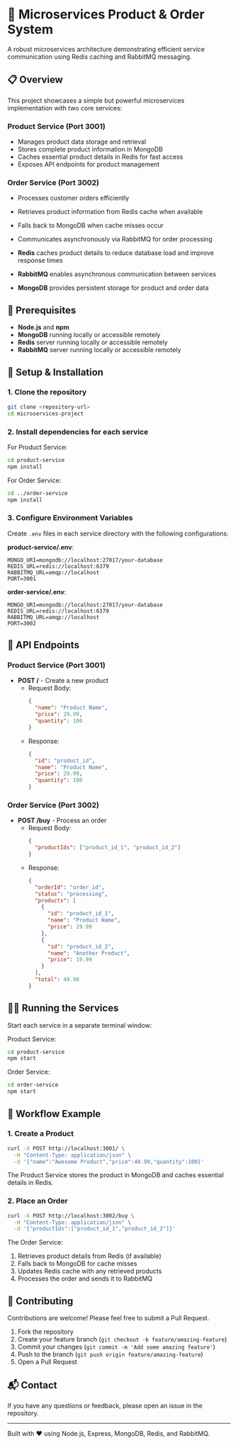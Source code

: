 # 🚀 Microservices Product & Order System

A robust microservices architecture demonstrating efficient service communication using Redis caching and RabbitMQ messaging.

## 📋 Overview

This project showcases a simple but powerful microservices implementation with two core services:

### Product Service (Port 3001)
- Manages product data storage and retrieval
- Stores complete product information in MongoDB
- Caches essential product details in Redis for fast access
- Exposes API endpoints for product management

### Order Service (Port 3002)
- Processes customer orders efficiently
- Retrieves product information from Redis cache when available
- Falls back to MongoDB when cache misses occur
- Communicates asynchronously via RabbitMQ for order processing


- **Redis** caches product details to reduce database load and improve response times
- **RabbitMQ** enables asynchronous communication between services
- **MongoDB** provides persistent storage for product and order data

## 🔧 Prerequisites

- **Node.js** and **npm**
- **MongoDB** running locally or accessible remotely
- **Redis** server running locally or accessible remotely
- **RabbitMQ** server running locally or accessible remotely

## 🚀 Setup & Installation

### 1. Clone the repository

```sh
git clone <repository-url>
cd microservices-project
```

### 2. Install dependencies for each service

For Product Service:
```sh
cd product-service
npm install
```

For Order Service:
```sh
cd ../order-service
npm install
```

### 3. Configure Environment Variables

Create `.env` files in each service directory with the following configurations:

**product-service/.env**:
```
MONGO_URI=mongodb://localhost:27017/your-database
REDIS_URL=redis://localhost:6379
RABBITMQ_URL=amqp://localhost
PORT=3001
```

**order-service/.env**:
```
MONGO_URI=mongodb://localhost:27017/your-database
REDIS_URL=redis://localhost:6379
RABBITMQ_URL=amqp://localhost
PORT=3002
```

## 📡 API Endpoints

### Product Service (Port 3001)

- **POST /** - Create a new product
  - Request Body:
    ```json
    {
      "name": "Product Name",
      "price": 29.99,
      "quantity": 100
    }
    ```
  - Response:
    ```json
    {
      "id": "product_id",
      "name": "Product Name",
      "price": 29.99,
      "quantity": 100
    }
    ```

### Order Service (Port 3002)

- **POST /buy** - Process an order
  - Request Body:
    ```json
    {
      "productIds": ["product_id_1", "product_id_2"]
    }
    ```
  - Response:
    ```json
    {
      "orderId": "order_id",
      "status": "processing",
      "products": [
        {
          "id": "product_id_1",
          "name": "Product Name",
          "price": 29.99
        },
        {
          "id": "product_id_2",
          "name": "Another Product",
          "price": 19.99
        }
      ],
      "total": 49.98
    }
    ```

## 🏃‍♂️ Running the Services

Start each service in a separate terminal window:

Product Service:
```sh
cd product-service
npm start
```

Order Service:
```sh
cd order-service
npm start
```

## 🔄 Workflow Example

### 1. Create a Product

```sh
curl -X POST http://localhost:3001/ \
  -H "Content-Type: application/json" \
  -d '{"name":"Awesome Product","price":49.99,"quantity":100}'
```

The Product Service stores the product in MongoDB and caches essential details in Redis.

### 2. Place an Order

```sh
curl -X POST http://localhost:3002/buy \
  -H "Content-Type: application/json" \
  -d '{"productIds":["product_id_1","product_id_2"]}'
```

The Order Service:
1. Retrieves product details from Redis (if available)
2. Falls back to MongoDB for cache misses
3. Updates Redis cache with any retrieved products
4. Processes the order and sends it to RabbitMQ


## 🤝 Contributing

Contributions are welcome! Please feel free to submit a Pull Request.

1. Fork the repository
2. Create your feature branch (`git checkout -b feature/amazing-feature`)
3. Commit your changes (`git commit -m 'Add some amazing feature'`)
4. Push to the branch (`git push origin feature/amazing-feature`)
5. Open a Pull Request


## 📬 Contact

If you have any questions or feedback, please open an issue in the repository.

---

Built with ❤️ using Node.js, Express, MongoDB, Redis, and RabbitMQ.
